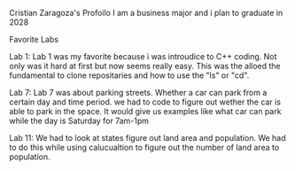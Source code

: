 
Cristian Zaragoza's Profoilo
I am a business major and i plan to graduate in 2028

Favorite Labs 

Lab 1: Lab 1 was my favorite because i was introudice to C++ coding. Not only was it hard at first but now seems really easy. This was the alloed the fundamental to clone repositaries and how to use the "ls" or "cd".


Lab 7: Lab 7 was about parking streets. Whether a car can park from a certain day and time period. we had to code to figure out wether the car is able to park in the space. It would give us examples like what car can park while the day is Saturday for 7am-1pm


Lab 11: We had to look at states figure out land area and population. We had to do this while using calucualtion to figure out the number of land area to population.
